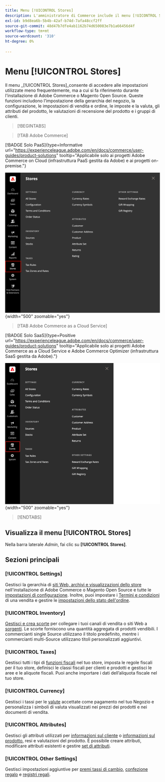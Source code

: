 ```yaml
---
title: Menu [!UICONTROL Stores]
description: L'amministratore di Commerce include il menu [!UICONTROL Stores], che fornisce l'accesso agli strumenti per l'impostazione della gerarchia del punto vendita, la configurazione, l'inventario, le imposte e gli attributi.
exl-id: b9d8ea6b-5b4b-42af-b74d-7afa48ccf2ff
source-git-commit: 48d47b7dfe4ab1162b74d650083e7b1a66456d4f
workflow-type: tm+mt
source-wordcount: '310'
ht-degree: 0%

---
```


# Menu [!UICONTROL Stores]

Il menu _[!UICONTROL Stores]_consente di accedere alle impostazioni utilizzate meno frequentemente, ma a cui si fa riferimento durante l&#39;installazione di Adobe Commerce o Magento Open Source. Queste funzioni includono l’impostazione della gerarchia del negozio, la configurazione, le impostazioni di vendita e ordine, le imposte e la valuta, gli attributi del prodotto, le valutazioni di recensione del prodotto e i gruppi di clienti.

>[!BEGINTABS]

>[!TAB Adobe Commerce]

[!BADGE Solo PaaS]{type=Informative url="https://experienceleague.adobe.com/en/docs/commerce/user-guides/product-solutions" tooltip="Applicabile solo ai progetti Adobe Commerce on Cloud (infrastruttura PaaS gestita da Adobe) e ai progetti on-premise."}

![Amministratore - Menu Archivi](./assets/stores-menu.png){width="500" zoomable="yes"}

>[!TAB Adobe Commerce as a Cloud Service]

[!BADGE Solo SaaS]{type=Positive url="https://experienceleague.adobe.com/en/docs/commerce/user-guides/product-solutions" tooltip="Applicabile solo ai progetti Adobe Commerce as a Cloud Service e Adobe Commerce Optimizer (infrastruttura SaaS gestita da Adobe)."}

![Amministratore - Menu Archivi](./assets/stores-menu-accs.png){width="500" zoomable="yes"}

>[!ENDTABS]

## Visualizza il menu [!UICONTROL Stores]

Nella barra laterale _Admin_, fai clic su **[!UICONTROL Stores]**.

## Sezioni principali

### [!UICONTROL Settings]

Gestisci la gerarchia di [siti Web, archivi e visualizzazioni dello store](stores.md#store-and-site-structure) nell&#39;installazione di Adobe Commerce o Magento Open Source e tutte le [impostazioni di configurazione](../configuration-reference/guide-overview.md). Inoltre, puoi impostare i [Termini e condizioni](terms-and-conditions.md) di una vendita e gestire le [impostazioni dello stato dell&#39;ordine](order-status.md#custom-order-status).

### [!UICONTROL Inventory]

[Gestisci e crea scorte](../inventory-management/introduction.md) per collegare i tuoi canali di vendita o siti Web a [sorgenti](../inventory-management/sources-manage.md). Le scorte forniscono una quantità aggregata di prodotti vendibili. I commercianti single Source utilizzano il titolo predefinito, mentre i commercianti multi-Source utilizzano titoli personalizzati aggiuntivi.

### [!UICONTROL Taxes]

Gestisci tutti i tipi di [funzioni fiscali](taxes.md) nel tuo store, imposta le regole fiscali per il tuo store, definisci le classi fiscali per clienti e prodotti e gestisci le aree e le aliquote fiscali. Puoi anche importare i dati dell’aliquota fiscale nel tuo store.

### [!UICONTROL Currency]

Gestisci i tassi per le [valute](currency.md) accettate come pagamento nel tuo Negozio e personalizza i simboli di valuta visualizzati nei prezzi dei prodotti e nei documenti di vendita.

### [!UICONTROL Attributes]

Gestisci gli attributi utilizzati per [informazioni sul cliente](../customers/attribute-properties.md) o [informazioni sul prodotto](../catalog/attribute-product-create.md), resi e valutazioni del prodotto. È possibile creare attributi, modificare attributi esistenti e gestire [set di attributi](../catalog/attribute-sets.md).

### [!UICONTROL Other Settings]

Gestisci impostazioni aggiuntive per [premi tassi di cambio](../merchandising-promotions/reward-exchange-rates.md), [confezione regalo](cart-configuration.md#gift-wrap) e [registri regali](../merchandising-promotions/gift-registries.md).
